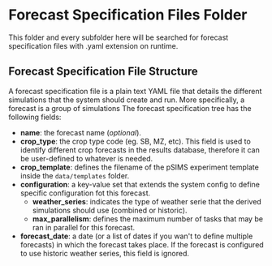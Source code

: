 # Forecast Specification Files Folder

This folder and every subfolder here will be searched for forecast specification files with .yaml extension on runtime.

## Forecast Specification File Structure

A forecast specification file is a plain text YAML file that details the different simulations that the system should create and run.
More specifically, a forecast is a group of simulations
The forecast specification tree has the following fields:

* **name**: the forecast name (*optional*).
* **crop_type**: the crop type code (eg. SB, MZ, etc). This field is used to identify different crop forecasts in the results database, therefore it can be user-defined to whatever is needed.
* **crop_template**: defines the filename of the pSIMS experiment template inside the `data/templates` folder.
* **configuration**: a key-value set that extends the system config to define specific configuration fot this forecast.
    * **weather_series**: indicates the type of weather serie that the derived simulations should use (combined or historic).
    * **max_parallelism**: defines the maximum number of tasks that may be ran in parallel for this forecast.
* **forecast_date**: a date (or a list of dates if you wan't to define multiple forecasts) in which the forecast takes place. If the forecast is configured to use historic weather series, this field is ignored. 

